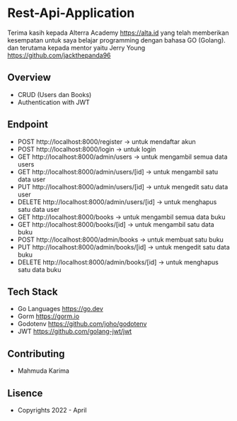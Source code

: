# Rest-Api-Application

Terima kasih kepada Alterra Academy https://alta.id yang telah memberikan kesempatan untuk saya belajar programming dengan bahasa GO (Golang). dan terutama kepada mentor yaitu Jerry Young https://github.com/jackthepanda96

## Overview
  - CRUD (Users dan Books)
  - Authentication with JWT

## Endpoint
  - POST     http://localhost:8000/register  -> untuk mendaftar akun
  - POST     http://localhost:8000/login     -> untuk login
  - GET      http://localhost:8000/admin/users     -> untuk mengambil semua data users
  - GET      http://localhost:8000/admin/users/[id]   -> untuk mengambil satu data user
  - PUT      http://localhost:8000/admin/users/[id]   -> untuk mengedit satu data user
  - DELETE   http://localhost:8000/admin/users/[id]   -> untuk menghapus satu data user
  - GET      http://localhost:8000/books     -> untuk mengambil semua data buku
  - GET      http://localhost:8000/books/[id]   -> untuk mengambil satu data buku
  - POST     http://localhost:8000/admin/books     -> untuk membuat satu buku
  - PUT      http://localhost:8000/admin/books/[id]   -> untuk mengedit satu data buku
  - DELETE   http://localhost:8000/admin/books/[id]   -> untuk menghapus satu data buku

## Tech Stack
  - Go Languages https://go.dev
  - Gorm https://gorm.io
  - Godotenv https://github.com/joho/godotenv
  - JWT https://github.com/golang-jwt/jwt

## Contributing
  - Mahmuda Karima
  
## Lisence
- Copyrights 2022 - April  
